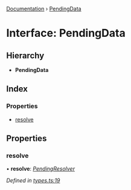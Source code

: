 [Documentation](../README.md) › [PendingData](pendingdata.md)

# Interface: PendingData

## Hierarchy

* **PendingData**

## Index

### Properties

* [resolve](pendingdata.md#resolve)

## Properties

###  resolve

• **resolve**: *[PendingResolver](../README.md#pendingresolver)*

*Defined in [types.ts:19](https://github.com/badbatch/cachemap/blob/141407d/packages/core-worker/src/types.ts#L19)*
